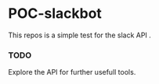 # POC-slackbot

This repos is a simple test for the slack API .


### TODO 
Explore the API for further usefull tools.